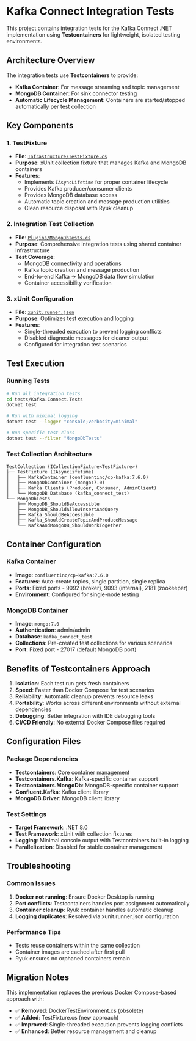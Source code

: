 # Kafka Connect Integration Tests

This project contains integration tests for the Kafka Connect .NET implementation using **Testcontainers** for lightweight, isolated testing environments.

## Architecture Overview

The integration tests use **Testcontainers** to provide:
- **Kafka Container**: For message streaming and topic management
- **MongoDB Container**: For sink connector testing
- **Automatic Lifecycle Management**: Containers are started/stopped automatically per test collection

## Key Components

### 1. TestFixture
- **File**: [`Infrastructure/TestFixture.cs`](Infrastructure/TestFixture.cs)
- **Purpose**: xUnit collection fixture that manages Kafka and MongoDB containers
- **Features**:
  - Implements `IAsyncLifetime` for proper container lifecycle
  - Provides Kafka producer/consumer clients
  - Provides MongoDB database access
  - Automatic topic creation and message production utilities
  - Clean resource disposal with Ryuk cleanup

### 2. Integration Test Collection
- **File**: [`Plugins/MongoDbTests.cs`](Plugins/MongoDbTests.cs)
- **Purpose**: Comprehensive integration tests using shared container infrastructure
- **Test Coverage**:
  - MongoDB connectivity and operations
  - Kafka topic creation and message production
  - End-to-end Kafka → MongoDB data flow simulation
  - Container accessibility verification

### 3. xUnit Configuration
- **File**: [`xunit.runner.json`](xunit.runner.json)
- **Purpose**: Optimizes test execution and logging
- **Features**:
  - Single-threaded execution to prevent logging conflicts
  - Disabled diagnostic messages for cleaner output
  - Configured for integration test scenarios

## Test Execution

### Running Tests
```bash
# Run all integration tests
cd tests/Kafka.Connect.Tests
dotnet test

# Run with minimal logging
dotnet test --logger "console;verbosity=minimal"

# Run specific test class
dotnet test --filter "MongoDbTests"
```

### Test Collection Architecture
```
TestCollection (ICollectionFixture<TestFixture>)
├── TestFixture (IAsyncLifetime)
│   ├── KafkaContainer (confluentinc/cp-kafka:7.6.0)
│   ├── MongoDbContainer (mongo:7.0)
│   ├── Kafka Clients (Producer, Consumer, AdminClient)
│   └── MongoDB Database (kafka_connect_test)
└── MongoDbTests
    ├── MongoDB_ShouldBeAccessible
    ├── MongoDB_ShouldAllowInsertAndQuery
    ├── Kafka_ShouldBeAccessible
    ├── Kafka_ShouldCreateTopicAndProduceMessage
    └── KafkaAndMongoDB_ShouldWorkTogether
```

## Container Configuration

### Kafka Container
- **Image**: `confluentinc/cp-kafka:7.6.0`
- **Features**: Auto-create topics, single partition, single replica
- **Ports**: Fixed ports - 9092 (broker), 9093 (internal), 2181 (zookeeper)
- **Environment**: Configured for single-node testing

### MongoDB Container
- **Image**: `mongo:7.0`
- **Authentication**: admin/admin
- **Database**: `kafka_connect_test`
- **Collections**: Pre-created test collections for various scenarios
- **Port**: Fixed port - 27017 (default MongoDB port)

## Benefits of Testcontainers Approach

1. **Isolation**: Each test run gets fresh containers
2. **Speed**: Faster than Docker Compose for test scenarios
3. **Reliability**: Automatic cleanup prevents resource leaks
4. **Portability**: Works across different environments without external dependencies
5. **Debugging**: Better integration with IDE debugging tools
6. **CI/CD Friendly**: No external Docker Compose files required

## Configuration Files

### Package Dependencies
- **Testcontainers**: Core container management
- **Testcontainers.Kafka**: Kafka-specific container support
- **Testcontainers.MongoDb**: MongoDB-specific container support
- **Confluent.Kafka**: Kafka client library
- **MongoDB.Driver**: MongoDB client library

### Test Settings
- **Target Framework**: .NET 8.0
- **Test Framework**: xUnit with collection fixtures
- **Logging**: Minimal console output with Testcontainers built-in logging
- **Parallelization**: Disabled for stable container management

## Troubleshooting

### Common Issues
1. **Docker not running**: Ensure Docker Desktop is running
2. **Port conflicts**: Testcontainers handles port assignment automatically
3. **Container cleanup**: Ryuk container handles automatic cleanup
4. **Logging duplicates**: Resolved via xunit.runner.json configuration

### Performance Tips
- Tests reuse containers within the same collection
- Container images are cached after first pull
- Ryuk ensures no orphaned containers remain

## Migration Notes

This implementation replaces the previous Docker Compose-based approach with:
- ✅ **Removed**: DockerTestEnvironment.cs (obsolete)
- ✅ **Added**: TestFixture.cs (new approach)
- ✅ **Improved**: Single-threaded execution prevents logging conflicts
- ✅ **Enhanced**: Better resource management and cleanup